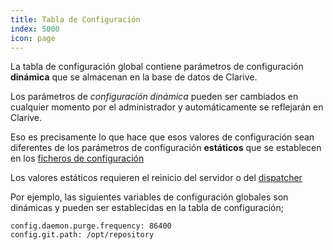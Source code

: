 ```yaml
---
title: Tabla de Configuración
index: 5000
icon: page
---
```


La tabla de configuración global contiene parámetros de configuración __dinámica__ 
que se almacenan en la base de datos de Clarive.

Los parámetros de _configuración dinámica_ pueden ser cambiados en cualquier
momento por el administrador y automáticamente se reflejarán en Clarive.

Eso es precisamente lo que hace que esos valores de configuración sean diferentes
de los parámetros de configuración __estáticos__ que se establecen en los
[ficheros de configuración](setup/config-file)

Los valores estáticos requieren el reinicio del servidor o del
 [dispatcher](admin/dispatcher)

Por ejemplo, las siguientes variables de configuración globales son dinámicas y
pueden ser establecidas en la tabla de configuración;

    config.daemon.purge.frequency: 86400
    config.git.path: /opt/repository


